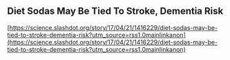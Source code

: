 ## Diet Sodas May Be Tied To Stroke, Dementia Risk
  
  [https://science.slashdot.org/story/17/04/21/1416229/diet-sodas-may-be-tied-to-stroke-dementia-risk?utm_source=rss1.0mainlinkanon](https://science.slashdot.org/story/17/04/21/1416229/diet-sodas-may-be-tied-to-stroke-dementia-risk?utm_source=rss1.0mainlinkanon)
